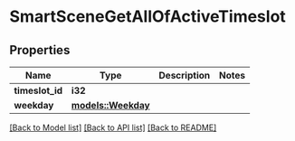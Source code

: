 # SmartSceneGetAllOfActiveTimeslot

## Properties

Name | Type | Description | Notes
------------ | ------------- | ------------- | -------------
**timeslot_id** | **i32** |  | 
**weekday** | [**models::Weekday**](Weekday.md) |  | 

[[Back to Model list]](../README.md#documentation-for-models) [[Back to API list]](../README.md#documentation-for-api-endpoints) [[Back to README]](../README.md)


